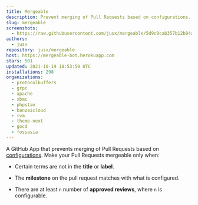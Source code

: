 ```yaml
---
title: Mergeable
description: Prevent merging of Pull Requests based on configurations.
slug: mergeable
screenshots:
  - https://raw.githubusercontent.com/jusx/mergeable/5d9c9cab357b12b84af62044ac46648d9fca84c4/screenshot.gif
authors:
  - jusx
repository: jusx/mergeable
host: https://mergeable-bot.herokuapp.com
stars: 501
updated: 2021-10-19 18:53:50 UTC
installations: 298
organizations:
  - protocolbuffers
  - grpc
  - apache
  - xbmc
  - phpstan
  - banzaicloud
  - rvm
  - theme-next
  - gocd
  - fossasia
---
```


A GitHub App that prevents merging of Pull Requests based on [configurations](https://github.com/jusx/mergeable#configuration). Make your Pull Requests mergeable only when:

- Certain terms are not in the **title** or **label**.

- The **milestone** on the pull request matches with what is configured.

- There are at least `n` number of **approved reviews**, where `n` is configurable.
